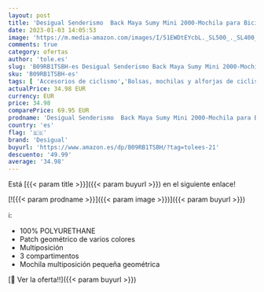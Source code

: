 ```yaml
---
layout: post
title: 'Desigual Senderismo  Back Maya Sumy Mini 2000-Mochila para Bicicleta  Color Negro para Mujer  Einheitsgröße'
date: 2023-01-03 14:05:53
image: 'https://m.media-amazon.com/images/I/51EWDtEYcbL._SL500_._SL400_.jpg'
comments: true
category: ofertas
author: 'tole.es'
slug: 'B09RB1TSBH-es Desigual Senderismo Back Maya Sumy Mini 2000-Mochila para...'
sku: 'B09RB1TSBH-es'
tags: [ 'Accesorios de ciclismo','Bolsas, mochilas y alforjas de ciclismo','Ciclismo','Deportes y aire libre','Mochilas de ciclismo','Ropa y equipo para deportes','bicicleta','desigual','🇪🇸', ]
actualPrice: 34.98 EUR
currency: EUR
price: 34.98
comparePrice: 69.95 EUR
prodname: 'Desigual Senderismo  Back Maya Sumy Mini 2000-Mochila para Bicicleta  Color Negro para Mujer  Einheitsgröße'
country: 'es'
flag: '🇪🇸'
brand: 'Desigual'
buyurl: 'https://www.amazon.es/dp/B09RB1TSBH/?tag=tolees-21'
descuento: '49.99'
average: '34.98'
---
```


Está [{{< param title >}}]({{< param buyurl >}}) en el siguiente enlace!

[![{{< param prodname >}}]({{< param image >}})]({{< param buyurl >}})

ℹ️:

- 100% POLYURETHANE
- Patch geométrico de varios colores
- Multiposición
- 3 compartimentos
- Mochila multiposición pequeña geométrica

[🛒 Ver la oferta!!]({{< param buyurl >}})
